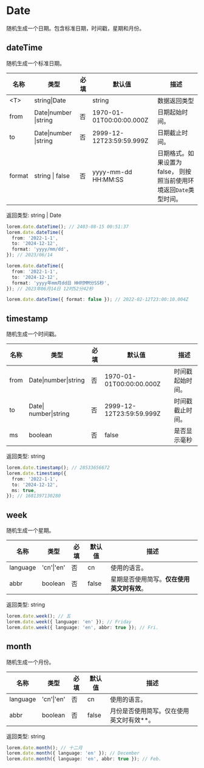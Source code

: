 # Date

随机生成一个日期。包含标准日期，时间戳，星期和月份。

## dateTime

随机生成一个标准日期。

| 名称 | 类型 | 必填 | 默认值 | 描述 |
| --- | --- | --- | --- | --- |
| \<T> | string\|Date |  | string | 数据返回类型 |
| from | Date\|number \|string | 否 | 1970-01-01T00:00:00.000Z | 日期起始时间。 |
| to | Date\|number \|string | 否 | 2999-12-12T23:59:59.999Z | 日期截止时间。 |
| format | string \| false | 否 | yyyy-mm-dd HH:MM:SS | 日期格式。如果设置为 false， 则按照当前使用环境返回`Date`类型时间。 |

返回类型: string | Date

```ts
lorem.date.dateTime(); // 2403-08-15 00:51:37
lorem.date.dateTime({
  from: '2022-1-1',
  to: '2024-12-12',
  format: 'yyyy/mm/dd',
}); // 2023/06/14

lorem.date.dateTime({
  from: '2022-1-1',
  to: '2024-12-12',
  format: 'yyyy年mm月dd日 HH时MM分SS秒',
}); // 2023年06月14日 12时52分42秒

lorem.date.dateTime({ format: false }); // 2022-02-12T23:00:10.004Z
```

## timestamp

随机生成一个时间戳。

| 名称 | 类型                  | 必填 | 默认值                   | 描述             |
| ---- | --------------------- | ---- | ------------------------ | ---------------- |
| from | Date\|number\|string  | 否   | 1970-01-01T00:00:00.000Z | 时间戳起始时间。 |
| to   | Date\| number\|string | 否   | 2999-12-12T23:59:59.999Z | 时间戳截止时间。 |
| ms   | boolean               | 否   | false                    | 是否显示毫秒     |

返回类型: string

```ts
lorem.date.timestamp(); // 28533656672
lorem.date.timestamp({
  from: '2022-1-1',
  to: '2024-12-12',
  ms: true,
}); // 1681397130280
```

## week

随机生成一个星期。

| 名称     | 类型       | 必填 | 默认值 | 描述                                       |
| -------- | ---------- | ---- | ------ | ------------------------------------------ |
| language | 'cn'\|'en' | 否   | cn     | 使用的语言。                               |
| abbr     | boolean    | 否   | false  | 星期是否使用简写。**仅在使用英文时有效**。 |

返回类型: string

```ts
lorem.date.week(); // 五
lorem.date.week({ language: 'en' }); // Friday
lorem.date.week({ language: 'en', abbr: true }); // Fri.
```

## month

随机生成一个月份。

| 名称     | 类型       | 必填 | 默认值 | 描述                                       |
| -------- | ---------- | ---- | ------ | ------------------------------------------ |
| language | 'cn'\|'en' | 否   | cn     | 使用的语言。                               |
| abbr     | boolean    | 否   | false  | 月份是否使用简写。仅在使用英文时有效\*\*。 |

返回类型: string

```ts
lorem.date.month(); // 十二月
lorem.date.month({ language: 'en' }); // December
lorem.date.month({ language: 'en', abbr: true }); // Feb.
```
